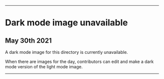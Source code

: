 
***
 
# Dark mode image unavailable

## May 30th 2021

A dark mode image for this directory is currently unavailable.

When there are images for the day, contributors can edit and make a dark mode version of the light mode image.

***
